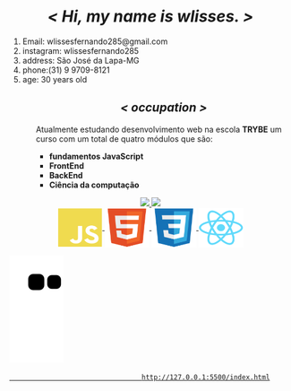 <h1 align= "center"><em>&lt; Hi, my name is wlisses. &gt;</em></h1>
<div>
  <ol>
    <li>Email: wlissesfernando285@gmail.com</li>
    <li>instagram: wlissesfernando285</li>
    <li>address: São José da Lapa-MG</li>
    <li>phone:(31) 9 9709-8121</li>
    <li>age: 30 years old</li>
  <ol/>
  <h2 align = "center"><em>&lt; occupation &gt;</em></h2>
  <p>Atualmente estudando desenvolvimento web na escola <strong>TRYBE</strong> um curso com um total de quatro         módulos que são:</p>
  <ul>
    <li><strong>fundamentos JavaScript</strong></li>
    <li><strong>FrontEnd</strong></li>
    <li><strong>BackEnd</strong></li>
    <li><strong>Ciência da computação</strong></li>
  <ul/>
</div>
    
<div align= "center">
  <a href="https://github.com/wlis13">
  <img height="180em" src="https://github-readme-stats.vercel.app/api?username=wlis13&show_icons=true&include_all_commits=true&count_private=true"/>
  <img height="180em" src="https://github-readme-stats.vercel.app/api/top-langs/?username=wlis13&layout=compact&langs_count=7"/>
</div>
<div align="center">
 <img align="center" alt="Rafa-Js" height="70" width="80" src="https://raw.githubusercontent.com/devicons/devicon/master/icons/javascript/javascript-plain.svg">
  <img align="center" alt="Rafa-HTML" height="70" width="80" src="https://raw.githubusercontent.com/devicons/devicon/master/icons/html5/html5-original.svg">
   <img align="center" alt="Rafa-CSS" height="70" width="80" src="https://raw.githubusercontent.com/devicons/devicon/master/icons/css3/css3-original.svg">
   <img align="center" alt="Rafa-React" height="70" width="80" src="https://raw.githubusercontent.com/devicons/devicon/master/icons/react/react-original.svg">
  </div>
  
   ![Snake animation](https://github.com/rafaballerini/rafaballerini/blob/output/github-contribution-grid-snake.svg)

                                     
                                     http://127.0.0.1:5500/index.html

